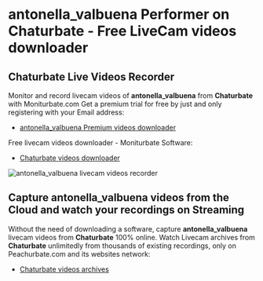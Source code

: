 # antonella_valbuena Performer on Chaturbate - Free LiveCam videos downloader

## Chaturbate Live Videos Recorder

Monitor and record livecam videos of **antonella_valbuena** from **Chaturbate** with Moniturbate.com
Get a premium trial for free by just and only registering with your Email address:
* [antonella_valbuena Premium videos downloader](https://moniturbate.com/request-demo-licence-key.html)

Free livecam videos downloader - Moniturbate Software:
* [Chaturbate videos downloader](https://moniturbate.com/moniturbate-download-software.html)

![antonella_valbuena livecam videos recorder](https://peachurnet.com/templates/moniturbate-software.png)


## Capture antonella_valbuena videos from the Cloud and watch your recordings on Streaming

Without the need of downloading a software, capture **antonella_valbuena** livecam videos from **Chaturbate** 100% online.
Watch Livecam archives from **Chaturbate** unlimitedly from thousands of existing recordings, only on Peachurbate.com and its websites network:
* [Chaturbate videos archives](https://peachurnet.com/)